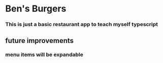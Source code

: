 # Ben's Burgers
### This is just a basic restaurant app to teach myself typescript
## future improvements
### menu items will be expandable

